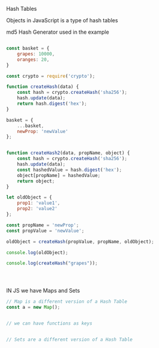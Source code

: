 Hash Tables

Objects in JavaScript is a type of hash tables

md5 Hash Generator used in the example 

```javascript

const basket = {
    grapes: 10000,
    oranges: 20,
}

const crypto = require('crypto');

function createHash(data) {
    const hash = crypto.createHash('sha256');
    hash.update(data);
    return hash.digest('hex');
}

basket = {
    ...basket,
    newProp: 'newValue'
};


function createHash2(data, propName, object) {
    const hash = crypto.createHash('sha256');
    hash.update(data);
    const hashedValue = hash.digest('hex');
    object[propName] = hashedValue;
    return object;
}

let oldObject = {
    prop1: 'value1',
    prop2: 'value2'
};

const propName = 'newProp';
const propValue = 'newValue';

oldObject = createHash(propValue, propName, oldObject);

console.log(oldObject);

console.log(createHash("grapes"));





```

IN JS we have Maps and Sets

```javascript
// Map is a different version of a Hash Table
const a = new Map();


// we can have functions as keys


// Sets are a different version of a Hash Table



```